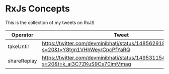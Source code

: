 # RxJs Concepts


This is the collection of my tweets on RxJS

| Operator    | Tweet                                                                                     | Working Example                              |
|-------------|-------------------------------------------------------------------------------------------|----------------------------------------------|
| takeUntil   | https://twitter.com/devminibhati/status/1485629183602868228?s=20&t=Y8tgn1VHhWeyrCpcPfYaRQ | https://codesandbox.io/s/awesome-germain-fbvfn
| shareReplay | https://twitter.com/devminibhati/status/1495311544821096453?s=20&t=k_ai3C7ZKuS9Cs70imMmag | https://codesandbox.io/s/sharereplay-v2-tnen7g
